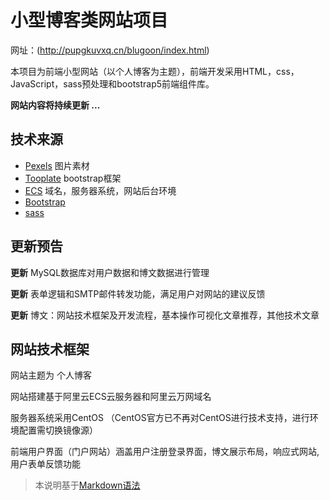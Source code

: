 # 小型博客类网站项目
 
 
 网址：(http://pupgkuvxq.cn/blugoon/index.html)
 
本项目为前端小型网站（以个人博客为主题），前端开发采用HTML，css，JavaScript，sass预处理和bootstrap5前端组件库。

__网站内容将持续更新 ...__

## 技术来源

* [Pexels](https://www.pexels.com/zh-cn/)   图片素材
* [Tooplate](https://www.tooplate.com/)   bootstrap框架
* [ECS](https://www.aliyun.com/)   域名，服务器系统，网站后台环境
* [Bootstrap](https://www.bootcss.com/)   
* [sass](https://www.sass.hk/)


## 更新预告

__更新__ MySQL数据库对用户数据和博文数据进行管理

__更新__ 表单逻辑和SMTP邮件转发功能，满足用户对网站的建议反馈

__更新__ 博文：网站技术框架及开发流程，基本操作可视化文章推荐，其他技术文章

## 网站技术框架

网站主题为 个人博客

网站搭建基于阿里云ECS云服务器和阿里云万网域名

服务器系统采用CentOS
（CentOS官方已不再对CentOS进行技术支持，进行环境配置需切换镜像源）

前端用户界面（门户网站）涵盖用户注册登录界面，博文展示布局，响应式网站,用户表单反馈功能

> 本说明基于[Markdown语法](https://markdown.com.cn/)


